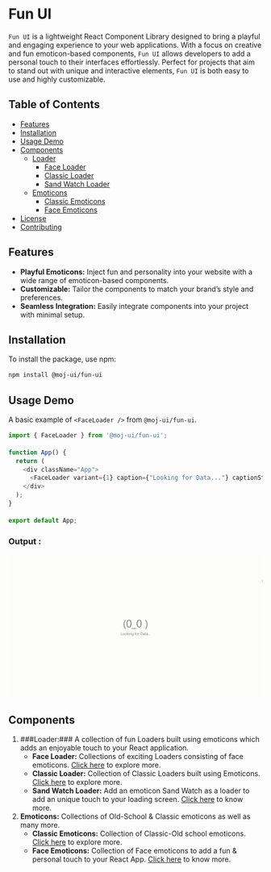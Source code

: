 # Fun UI

`Fun UI` is a lightweight React Component Library designed to bring a playful and engaging experience to your web applications. With a focus on creative and fun emoticon-based components, `Fun UI` allows developers to add a personal touch to their interfaces effortlessly. Perfect for projects that aim to stand out with unique and interactive elements, `Fun UI` is both easy to use and highly customizable.

## Table of Contents

- [Features](#features)
- [Installation](#installation)
- [Usage Demo](#usage-demo)
- [Components](#components)
  - [Loader](#loader)
    - [Face Loader](#face-loader)
    - [Classic Loader](#classic-loader)
    - [Sand Watch Loader](#sand-watch-loader)
  - [Emoticons](#emoticons)
    - [Classic Emoticons](#classic-emoticons)
    - [Face Emoticons](#face-emoticons)
- [License](#license)
- [Contributing](#contributing)


## Features
- **Playful Emoticons:** Inject fun and personality into your website with a wide range of emoticon-based components.
- **Customizable:** Tailor the components to match your brand’s style and preferences.
- **Seamless Integration:** Easily integrate components into your project with minimal setup.


## Installation
To install the package, use npm:
```bash
npm install @moj-ui/fun-ui
```

## Usage Demo

A basic example of `<FaceLoader />` from `@moj-ui/fun-ui`.

```javascript
import { FaceLoader } from '@moj-ui/fun-ui';

function App() {
  return (
    <div className="App">
      <FaceLoader variant={1} caption={"Looking for Data..."} captionStyle={{fontSize:"0.35em"}} time={1000}/>
    </div>
  );
}

export default App;
```

### Output :
![Face Loader example](assets/gifs/loaders/FaceLoader/FaceLoader1.gif)

## Components

1. ###Loader:### A collection of fun Loaders built using emoticons which adds an enjoyable touch to your React application.
   - **Face Loader:** Collections of exciting Loaders consisting of face emoticons. [Click here](src/components/Loader/FaceLoader) to explore more.
   - **Classic Loader:** Collection of Classic Loaders built using Emoticons. [Click here](src/components/Loader/CLassicLoader) to explore more.
   - **Sand Watch Loader:** Add an emoticon Sand Watch as a loader to add an unique touch to your loading screen. [Click here](src/components/Loader/GlassWatchLoader) to know more.
2. **Emoticons:** Collections of Old-School & Classic emoticons as well as many more.
   - **Classic Emoticons:** Collection of Classic-Old school emoticons. [Click here](src/components/Emoticons/ClassicEmoticon) to explore more.
   - **Face Emoticons:** Collection of Face emoticons to add a fun & personal touch to your React App. [Click here](src/components/Emoticons/FaceEmoticon) to know more.
